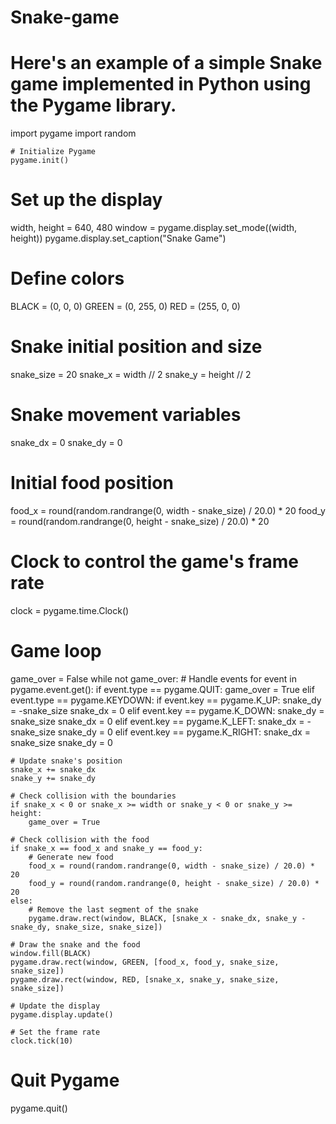 # Snake-game
# Here's an example of a simple Snake game implemented in Python using the Pygame library.

import pygame
import random

    # Initialize Pygame
    pygame.init()

# Set up the display
width, height = 640, 480
window = pygame.display.set_mode((width, height))
pygame.display.set_caption("Snake Game")

# Define colors
BLACK = (0, 0, 0)
GREEN = (0, 255, 0)
RED = (255, 0, 0)

# Snake initial position and size
snake_size = 20
snake_x = width // 2
snake_y = height // 2

# Snake movement variables
snake_dx = 0
snake_dy = 0

# Initial food position
food_x = round(random.randrange(0, width - snake_size) / 20.0) * 20
food_y = round(random.randrange(0, height - snake_size) / 20.0) * 20

# Clock to control the game's frame rate
clock = pygame.time.Clock()

# Game loop
game_over = False
while not game_over:
    # Handle events
    for event in pygame.event.get():
        if event.type == pygame.QUIT:
            game_over = True
        elif event.type == pygame.KEYDOWN:
            if event.key == pygame.K_UP:
                snake_dy = -snake_size
                snake_dx = 0
            elif event.key == pygame.K_DOWN:
                snake_dy = snake_size
                snake_dx = 0
            elif event.key == pygame.K_LEFT:
                snake_dx = -snake_size
                snake_dy = 0
            elif event.key == pygame.K_RIGHT:
                snake_dx = snake_size
                snake_dy = 0

    # Update snake's position
    snake_x += snake_dx
    snake_y += snake_dy

    # Check collision with the boundaries
    if snake_x < 0 or snake_x >= width or snake_y < 0 or snake_y >= height:
        game_over = True

    # Check collision with the food
    if snake_x == food_x and snake_y == food_y:
        # Generate new food
        food_x = round(random.randrange(0, width - snake_size) / 20.0) * 20
        food_y = round(random.randrange(0, height - snake_size) / 20.0) * 20
    else:
        # Remove the last segment of the snake
        pygame.draw.rect(window, BLACK, [snake_x - snake_dx, snake_y - snake_dy, snake_size, snake_size])

    # Draw the snake and the food
    window.fill(BLACK)
    pygame.draw.rect(window, GREEN, [food_x, food_y, snake_size, snake_size])
    pygame.draw.rect(window, RED, [snake_x, snake_y, snake_size, snake_size])

    # Update the display
    pygame.display.update()

    # Set the frame rate
    clock.tick(10)

# Quit Pygame
pygame.quit()
